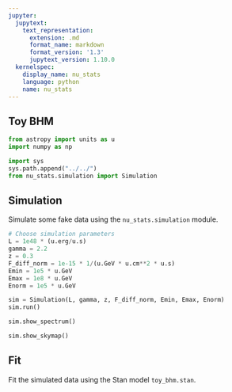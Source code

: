 ```yaml
---
jupyter:
  jupytext:
    text_representation:
      extension: .md
      format_name: markdown
      format_version: '1.3'
      jupytext_version: 1.10.0
  kernelspec:
    display_name: nu_stats
    language: python
    name: nu_stats
---
```


## Toy BHM

```python
from astropy import units as u
import numpy as np

import sys
sys.path.append("../../")
from nu_stats.simulation import Simulation
```

## Simulation

Simulate some fake data using the `nu_stats.simulation` module.

```python
# Choose simulation parameters
L = 1e48 * (u.erg/u.s)
gamma = 2.2
z = 0.3
F_diff_norm = 1e-15 * 1/(u.GeV * u.cm**2 * u.s)
Emin = 1e5 * u.GeV
Emax = 1e8 * u.GeV
Enorm = 1e5 * u.GeV
```

```python
sim = Simulation(L, gamma, z, F_diff_norm, Emin, Emax, Enorm)
sim.run()
```

```python
sim.show_spectrum()
```

```python
sim.show_skymap()
```

## Fit
Fit the simulated data using the Stan model `toy_bhm.stan`.

```python

```
